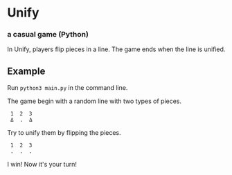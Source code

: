 # Unify

### a casual game (Python)

In Unify, players flip pieces in a line. The game ends when the line is unified.

## Example

Run `python3 main.py` in the command line.

The game begin with a random line with two types of pieces.
```
 1  2  3
 ߡ  .  ߡ
```

Try to unify them by flipping the pieces.

```
 1  2  3
 .  .  .
```

I win! Now it's your turn!
